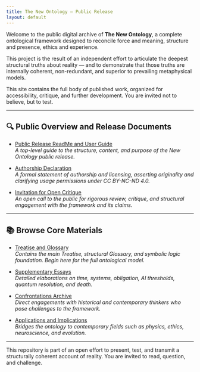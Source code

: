 ```yaml
---
title: The New Ontology – Public Release
layout: default
---
```


Welcome to the public digital archive of **The New Ontology**, a complete ontological framework designed to reconcile force and meaning, structure and presence, ethics and experience.  

This project is the result of an independent effort to articulate the deepest structural truths about reality — and to demonstrate that those truths are internally coherent, non-redundant, and superior to prevailing metaphysical models.  

This site contains the full body of published work, organized for accessibility, critique, and further development. You are invited not to believe, but to test.

---

## 🔍 Public Overview and Release Documents

- [Public Release ReadMe and User Guide](/The-New-Ontology-Public-Release/overview/readme-public-release)  
  *A top-level guide to the structure, content, and purpose of the New Ontology public release.*

- [Authorship Declaration](/The-New-Ontology-Public-Release/overview/authorship-declaration)  
  *A formal statement of authorship and licensing, asserting originality and clarifying usage permissions under CC BY-NC-ND 4.0.*

- [Invitation for Open Critique](/The-New-Ontology-Public-Release/overview/invitation-for-critique)  
  *An open call to the public for rigorous review, critique, and structural engagement with the framework and its claims.*

---

## 📚 Browse Core Materials

- [Treatise and Glossary](/The-New-Ontology-Public-Release/treatise-and-glossary/)  
  *Contains the main Treatise, structural Glossary, and symbolic logic foundation. Begin here for the full ontological model.*

- [Supplementary Essays](/The-New-Ontology-Public-Release/supplementary-essays/)  
  *Detailed elaborations on time, systems, obligation, AI thresholds, quantum resolution, and death.*

- [Confrontations Archive](/The-New-Ontology-Public-Release/confrontations/)  
  *Direct engagements with historical and contemporary thinkers who pose challenges to the framework.*

- [Applications and Implications](/The-New-Ontology-Public-Release/applications/)  
  *Bridges the ontology to contemporary fields such as physics, ethics, neuroscience, and evolution.*

---

This repository is part of an open effort to present, test, and transmit a structurally coherent account of reality. You are invited to read, question, and challenge.

